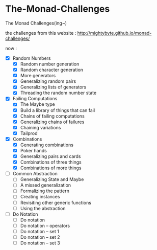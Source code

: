 # The-Monad-Challenges
The Monad Challenges(ing~)

the challenges from this website  :   http://mightybyte.github.io/monad-challenges/

now : 
- [x] Random Numbers
  - [x] Random number generation
  - [x] Random character generation
  - [x] More generators
  - [x] Generalizing random pairs
  - [x] Generalizing lists of generators
  - [x] Threading the random number state
- [x] Failing Computations
  - [x] The Maybe type
  - [x] Build a library of things that can fail
  - [x] Chains of failing computations
  - [x] Generalizing chains of failures
  - [x] Chaining variations
  - [x] Tailprod
- [x] Combinations
  - [x] Generating combinations
  - [x] Poker hands
  - [x] Generalizing pairs and cards
  - [x] Combinations of three things
  - [x] Combinations of more things
- [ ] Common Abstraction
  - [ ] Generalizing State and Maybe
  - [ ] A missed generalization
  - [ ] Formalizing the pattern
  - [ ] Creating instances
  - [ ] Revisiting other generic functions
  - [ ] Using the abstraction
- [ ] Do Notation
  - [ ] Do notation
  - [ ] Do notation – operators
  - [ ] Do notation – set 1
  - [ ] Do notation – set 2
  - [ ] Do notation – set 3
